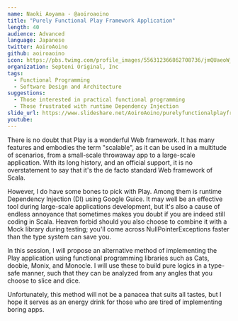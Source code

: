 ```yaml
---
name: Naoki Aoyama - @aoiroaoino
title: "Purely Functional Play Framework Application"
length: 40
audience: Advanced
language: Japanese
twitter: AoiroAoino
github: aoiroaoino
icon: https://pbs.twimg.com/profile_images/556312366862708736/jmQUaeoW_400x400.jpeg
organization: Septeni Original, Inc
tags:
  - Functional Programming
  - Software Design and Architecture
suggestions:
  - Those interested in practical functional programming
  - Those frustrated with runtime Dependency Injection
slide_url: https://www.slideshare.net/AoiroAoino/purelyfunctionalplayframeworkapplication
youtube:
---
```

There is no doubt that Play is a wonderful Web framework. It has many features and embodies the term "scalable", as it can be used in a multitude of scenarios, from a small-scale throwaway app to a large-scale application. With its long history, and an official support, it is no overstatement to say that it's the de facto standard Web framework of Scala.

However, I do have some bones to pick with Play. Among them is runtime Dependency Injection (DI) using Google Guice. It may well be an effective tool during large-scale applications development, but it's also a cause of endless annoyance that sometimes makes you doubt if you are indeed still coding in Scala. Heaven forbid should you also choose to combine it with a Mock library during testing; you'll come across NullPointerExceptions faster than the type system can save you.

In this session, I will propose an alternative method of implementing the Play application using functional programming libraries such as Cats, doobie, Monix, and Monocle. I will use these to build pure logics in a type-safe manner, such that they can be analyzed from any angles that you choose to slice and dice.

Unfortunately, this method will not be a panacea that suits all tastes, but I hope it serves as an energy drink for those who are tired of implementing boring apps.
